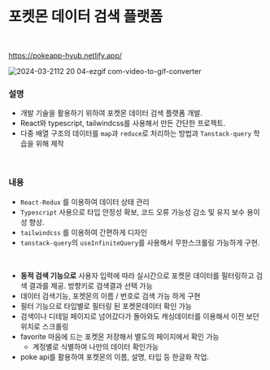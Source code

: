 # 포켓몬 데이터 검색 플랫폼
<br/>

https://pokeapp-hyub.netlify.app/
<br/>

![2024-03-2112 20 04-ezgif com-video-to-gif-converter](https://github.com/hyubbb/react-poke-app/assets/32926006/33ee22cd-7602-4610-8e9c-0d73d6398eed)



### 설명
- 개발 기술을 활용하기 위하여 포켓몬 데이터 검색 플랫폼 개발.
- React와 typescript, tailwindcss를 사용해서 만든 간단한 프로젝트.
- 다중 배열 구조의 데이터를 `map`과 `reduce`로 처리하는 방법과 `Tanstack-query` 학습을 위해 제작
<br/>

### 내용
- `React-Redux` 를 이용하여 데이터 상태 관리
- `Typescript` 사용으로 타입 안정성 확보, 코드 오류 가능성 감소 및 유지 보수 용이성 향상.
- `tailwindcss` 를 이용하여 간편하게 디자인
- `tanstack-query`의 `useInfiniteQuery`를 사용해서 무한스크롤링 가능하게 구현.

<br/>

- **동적 검색 기능으로** 사용자 입력에 따라 실시간으로 포켓몬 데이터를 필터링하고 검색 결과를 제공. 방향키로 검색결과 선택 가능
- 데이터 검색기능, 포켓몬의 이름 / 번호로 검색 가능 하게 구현
- 필터 기능으로 타입별로 필터링 된 포켓몬데이터 확인 가능
- 검색이나 디테일 페이지로 넘어갔다가 돌아와도 캐싱데이터를 이용해서 이전 보던 위치로 스크롤링
- favorite 마음에 드는 포켓몬 저장해서 별도의 페이지에서 확인 가능
  - 계정별로 식별하여 나만의 데이터 확인가능
- poke api를 활용하여 포켓몬의 이름, 설명, 타입 등 한글화 작업.
